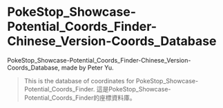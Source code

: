 # PokeStop_Showcase-Potential_Coords_Finder-Chinese_Version-Coords_Database

PokeStop_Showcase-Potential_Coords_Finder-Chinese_Version-Coords_Database, made by Peter Yu.
> This is the database of coordinates for PokeStop_Showcase-Potential_Coords_Finder.
> 這是PokeStop_Showcase-Potential_Coords_Finder的座標資料庫。
